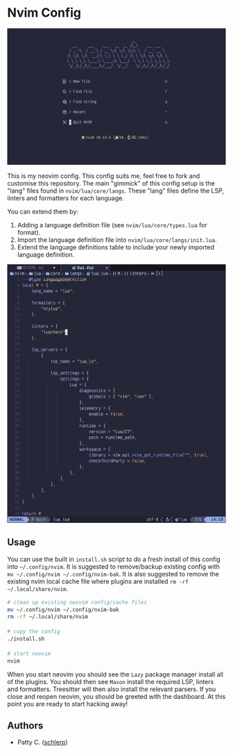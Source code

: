 # Nvim Config

![Neovim Dashboard](.assets/dashboard.png)

This is my neovim config.
This config suits me, feel free to fork and customise this repository.
The main "gimmick" of this config setup is the "lang" files found in `nvim/lua/core/langs`.
These "lang" files define the LSP, linters and formatters for each language.

You can extend them by:

1. Adding a language definition file (see `nvim/lua/core/types.lua` for format).
2. Import the language definition file into `nvim/lua/core/langs/init.lua`.
3. Extend the language definitions table to include your newly imported language definition.

![Lua Language Config](.assets/lang_config_lua.png)

## Usage

You can use the built in `install.sh` script to do a fresh install of this config into `~/.config/nvim`.
It is suggested to remove/backup existing config with `mv ~/.config/nvim ~/.config/nvim-bak`.
It is also suggested to remove the existing nvim local cache file where plugins are installed `rm -rf ~/.local/share/nvim`.

```bash
# clean up existing neovim config/cache files
mv ~/.config/nvim ~/.config/nvim-bak
rm -rf ~/.local/share/nvim

# copy the config
./install.sh

# start neovim
nvim
```

When you start neovim you should see the `Lazy` package manager install all of the plugins.
You should then see `Mason` install the required LSP, linters and formatters.
Treesitter will then also install the relevant parsers.
If you close and reopen neovim, you should be greeted with the dashboard.
At this point you are ready to start hacking away!

## Authors

* Patty C. ([schlerp](https://github.com/schlerp))

